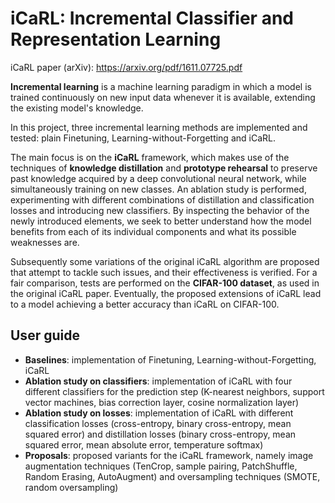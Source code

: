 # iCaRL: Incremental Classifier and Representation Learning
iCaRL paper (arXiv): https://arxiv.org/pdf/1611.07725.pdf

**Incremental learning** is a machine learning paradigm in which a model is trained continuously on new input data whenever it is available, extending the existing model's knowledge.

In this project, three incremental learning methods are implemented and tested: plain Finetuning, Learning-without-Forgetting and iCaRL.

The main focus is on the **iCaRL** framework, which makes use of the techniques of **knowledge distillation** and **prototype rehearsal** to preserve past knowledge acquired by a deep convolutional neural network, while simultaneously training on new classes. An ablation study is performed, experimenting with different combinations of distillation and classification losses and introducing new classifiers. By inspecting the behavior of the newly introduced elements, we seek to better understand how the model benefits from each of its individual components and what its possible weaknesses are.

Subsequently some variations of the original iCaRL algorithm are proposed that attempt to tackle such issues, and their effectiveness is verified. For a fair comparison, tests are performed on the **CIFAR-100 dataset**, as used in the original iCaRL paper. Eventually, the proposed extensions of iCaRL lead to a model achieving a better accuracy than iCaRL on CIFAR-100.

## User guide
- **Baselines**: implementation of Finetuning, Learning-without-Forgetting, iCaRL
- **Ablation study on classifiers**: implementation of iCaRL with four different classifiers for the prediction step (K-nearest neighbors, support vector machines, bias correction layer, cosine normalization layer)
- **Ablation study on losses**: implementation of iCaRL with different classification losses (cross-entropy, binary cross-entropy, mean squared error) and distillation losses (binary cross-entropy, mean squared error, mean absolute error, temperature softmax)
- **Proposals**: proposed variants for the iCaRL framework, namely image augmentation techniques (TenCrop, sample pairing, PatchShuffle, Random Erasing, AutoAugment) and oversampling techniques (SMOTE, random oversampling)
